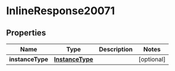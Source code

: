 

# InlineResponse20071

## Properties

Name | Type | Description | Notes
------------ | ------------- | ------------- | -------------
**instanceType** | [**InstanceType**](InstanceType.md) |  |  [optional]



